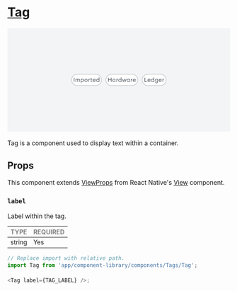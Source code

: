 # [Tag](https://metamask-consensys.notion.site/Tag-da4bf064ab854b318b083febb978eb23)

![Tag](./Tag.png)

Tag is a component used to display text within a container.

## Props

This component extends [ViewProps](https://reactnative.dev/docs/view-style-props) from React Native's [View](https://reactnative.dev/docs/view) component.

### `label`

Label within the tag.

| <span style="color:gray;font-size:14px">TYPE</span> | <span style="color:gray;font-size:14px">REQUIRED</span> |
| :-------------------------------------------------- | :------------------------------------------------------ |
| string                                              | Yes                                                     |

```javascript
// Replace import with relative path.
import Tag from 'app/component-library/components/Tags/Tag';

<Tag label={TAG_LABEL} />;
```

